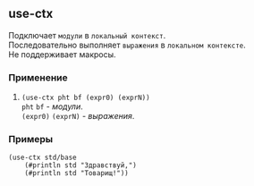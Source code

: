 ## use-ctx
Подключает `модули` в `локальный контекст`.<br>
Последовательно выполняет `выражения` в `локальном контексте`.<br>
Не поддерживает макросы.

### Применение

1. `(use-ctx pht bf (expr0) (exprN))`<br>
`pht` `bf` - _модули_.<br>
`(expr0)` `(exprN)` - _выражения_.

### Примеры

```pihta
(use-ctx std/base
    (#println std "Здравствуй,")
    (#println std "Товарищ!"))
```